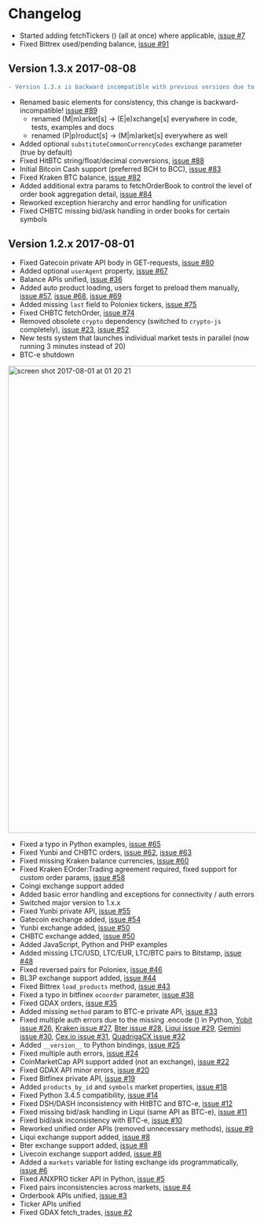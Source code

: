 # Сhangelog

- Started adding fetchTickers () (all at once) where applicable, [issue #7](https://github.com/kroitor/ccxt/issues/7)
- Fixed Bittrex used/pending balance, [issue #91](https://github.com/kroitor/ccxt/issues/91)

## Version 1.3.x 2017-08-08

```diff
- Version 1.3.x is backward incompatible with previous versions due to a major renaming in the code
```

- Renamed basic elements for consistency, this change is backward-incompatible! [issue #89](https://github.com/kroitor/ccxt/issues/89)
  - renamed (M|m)arket[s] → (E|e)xchange[s] everywhere in code, tests, examples and docs
  - renamed (P|p)roduct[s] → (M|m)arket[s] everywhere as well
- Added optional `substituteCommonCurrencyCodes` exchange parameter (true by default)
- Fixed HitBTC string/float/decimal conversions, [issue #88](https://github.com/kroitor/ccxt/issues/88)
- Initial Bitcoin Cash support (preferred BCH to BCC), [issue #83](https://github.com/kroitor/ccxt/issues/83)
- Fixed Kraken BTC balance, [issue #82](https://github.com/kroitor/ccxt/issues/82)
- Added additional extra params to fetchOrderBook to control the level of order book aggregation detail, [issue #84](https://github.com/kroitor/ccxt/issues/84)
- Reworked exception hierarchy and error handling for unification
- Fixed CHBTC missing bid/ask handling in order books for certain symbols

## Version 1.2.x 2017-08-01

- Fixed Gatecoin private API body in GET-requests, [issue #80](https://github.com/kroitor/ccxt/issues/80)
- Added optional `userAgent` property, [issue #67](https://github.com/kroitor/ccxt/issues/67)
- Balance APIs unified, [issue #36](https://github.com/kroitor/ccxt/issues/36)
- Added auto product loading, users forget to preload them manually, [issue #57](https://github.com/kroitor/ccxt/issues/57), [issue #68](https://github.com/kroitor/ccxt/issues/68), [issue #69](https://github.com/kroitor/ccxt/issues/69)
- Added missing `last` field to Poloniex tickers, [issue #75](https://github.com/kroitor/ccxt/issues/75)
- Fixed CHBTC fetchOrder, [issue #74](https://github.com/kroitor/ccxt/issues/74)
- Removed obsolete `crypto` dependency (switched to `crypto-js` completely), [issue #23](https://github.com/kroitor/ccxt/issues/23), [issue #52](https://github.com/kroitor/ccxt/issues/52)
- New tests system that launches individual market tests in parallel (now running 3 minutes instead of 20)
- BTC-e shutdown

<img width="949" alt="screen shot 2017-08-01 at 01 20 21" src="https://user-images.githubusercontent.com/1294454/28800889-9d03c61e-7657-11e7-881c-c4becb03903d.png">

- Fixed a typo in Python examples, [issue #65](https://github.com/kroitor/ccxt/issues/65)
- Fixed Yunbi and CHBTC orders, [issue #62](https://github.com/kroitor/ccxt/issues/62), [issue #63](https://github.com/kroitor/ccxt/issues/63)
- Fixed missing Kraken balance currencies, [issue #60](https://github.com/kroitor/ccxt/issues/60)
- Fixed Kraken EOrder:Trading agreement required, fixed support for custom order params, [issue #58](https://github.com/kroitor/ccxt/issues/58)
- Coingi exchange support added
- Added basic error handling and exceptions for connectivity / auth errors
- Switched major version to 1.x.x
- Fixed Yunbi private API, [issue #55](https://github.com/kroitor/ccxt/issues/55)
- Gatecoin exchange added, [issue #54](https://github.com/kroitor/ccxt/issues/54)
- Yunbi exchange added, [issue #50](https://github.com/kroitor/ccxt/issues/50)
- CHBTC exchange added, [issue #50](https://github.com/kroitor/ccxt/issues/50)
- Added JavaScript, Python and PHP examples
- Added missing LTC/USD, LTC/EUR, LTC/BTC pairs to Bitstamp, [issue #48](https://github.com/kroitor/ccxt/issues/48)
- Fixed reversed pairs for Poloniex, [issue #46](https://github.com/kroitor/ccxt/issues/46)
- BL3P exchange support added, [issue #44](https://github.com/kroitor/ccxt/issues/44)
- Fixed Bittrex `load_products` method, [issue #43](https://github.com/kroitor/ccxt/issues/43)
- Fixed a typo in bitfinex `ocoorder` parameter, [issue #38](https://github.com/kroitor/ccxt/issues/38)
- Fixed GDAX orders, [issue #35](https://github.com/kroitor/ccxt/issues/35)
- Added missing `method` param to BTC-e private API, [issue #33](https://github.com/kroitor/ccxt/issues/33)
- Fixed multiple auth errors due to the missing .encode () in Python, [Yobit issue #26](https://github.com/kroitor/ccxt/issues/26), [Kraken issue #27](https://github.com/kroitor/ccxt/issues/27), [Bter issue #28](https://github.com/kroitor/ccxt/issues/28), [Liqui issue #29](https://github.com/kroitor/ccxt/issues/29), [Gemini issue #30](https://github.com/kroitor/ccxt/issues/30), [Cex.io issue #31](https://github.com/kroitor/ccxt/issues/31), [QuadrigaCX issue #32](https://github.com/kroitor/ccxt/issues/32)
- Added `__version__` to Python bindings, [issue #25](https://github.com/kroitor/ccxt/issues/25)
- Fixed multiple auth errors, [issue #24](https://github.com/kroitor/ccxt/issues/24)
- CoinMarketCap API support added (not an exchange), [issue #22](https://github.com/kroitor/ccxt/issues/22)
- Fixed GDAX API minor errors, [issue #20](https://github.com/kroitor/ccxt/issues/20)
- Fixed Bitfinex private API, [issue #19](https://github.com/kroitor/ccxt/issues/19)
- Added `products_by_id` and `symbols` market properties, [issue #18](https://github.com/kroitor/ccxt/issues/18)
- Fixed Python 3.4.5 compatibility, [issue #14](https://github.com/kroitor/ccxt/issues/14)
- Fixed DSH/DASH inconsistency with HitBTC and BTC-e, [issue #12](https://github.com/kroitor/ccxt/issues/12)
- Fixed missing bid/ask handling in Liqui (same API as BTC-e), [issue #11](https://github.com/kroitor/ccxt/issues/11)
- Fixed bid/ask inconsistency with BTC-e, [issue #10](https://github.com/kroitor/ccxt/issues/10)
- Reworked unified order APIs (removed unnecessary methods), [issue #9](https://github.com/kroitor/ccxt/issues/9)
- Liqui exchange support added, [issue #8](https://github.com/kroitor/ccxt/issues/8)
- Bter exchange support added, [issue #8](https://github.com/kroitor/ccxt/issues/8)
- Livecoin exchange support added, [issue #8](https://github.com/kroitor/ccxt/issues/8)
- Added a `markets` variable for listing exchange ids programmatically, [issue #6](https://github.com/kroitor/ccxt/issues/6)
- Fixed ANXPRO ticker API in Python, [issue #5](https://github.com/kroitor/ccxt/issues/5)
- Fixed pairs inconsistencies across markets, [issue #4](https://github.com/kroitor/ccxt/issues/4)
- Orderbook APIs unified, [issue #3](https://github.com/kroitor/ccxt/issues/3)
- Ticker APIs unified
- Fixed GDAX fetch_trades, [issue #2](https://github.com/kroitor/ccxt/issues/2)